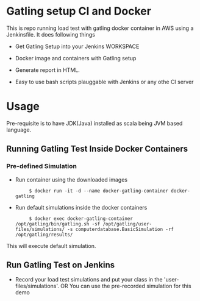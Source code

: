 # Gatling setup CI and Docker

This is repo running load test with gatling docker container in AWS using a Jenkinsfile. It does following things

 * Get Gatling Setup into your Jenkins WORKSPACE

 * Docker image and containers with Gatling setup 

 * Generate report in HTML.

 * Easy to use bash scripts plauggable with Jenkins or any othe CI server 



# Usage

 Pre-requisite is to have JDK(Java) installed as scala being JVM based language.

 
## Running Gatling Test Inside Docker Containers

### Pre-defined Simulation 

*  Run container using the downloaded images 

            $ docker run -it -d --name docker-gatling-container docker-gatling 
            
*  Run default simulations inside the docker containers 

            $ docker exec docker-gatling-container /opt/gatling/bin/gatling.sh -sf /opt/gatling/user-files/simulations/ -s computerdatabase.BasicSimulation -rf /opt/gatling/results/
            
            
This will execute default simulation. 

 
## Run Gatling Test on Jenkins

* Record your load test simulations and put your class in the 'user-files/simulations'. OR You can use the pre-recorded simulation for this demo

